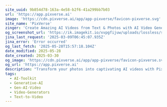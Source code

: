 ```yaml
---
site_uuid: 9b854d78-163a-4e58-b2f6-41a299bb7b03
url: 'https://app.pixverse.ai'
image: 'https://cdn.pixverse.ai/app/app-pixverse/favicon-pixverse.svg'
site_name: 'PixVerse'
zinger: 'Create Amazing AI Videos from Text & Photos with AI Video Generator'
og_screenshot_url: 'https://ik.imagekit.io/xvpgfijuw/uploads/lossless/screenshots/20250528_PixVerse_AI_og_screenshot.jpeg'
jina_last_request: '2025-03-09T06:45:07.935Z'
jina_error: 'Error occurred'
og_last_fetch: '2025-05-28T15:57:18.104Z'
date_modified: 2025-05-28
date_created: 2025-03-30
og_image: 'https://cdn.pixverse.ai/app/app-pixverse/favicon-pixverse.svg'
og_url: 'https://app.pixverse.ai'
description: "Transform your photos into captivating AI videos with PixVerse's powerful AI model. Create viral content with trending effects like AI Kiss, Hug, Muscle & more for all social platforms."
tags:
  - AI-Toolkit
  - Generative-AI
  - Gen-AI-Video
  - Video-Generators
  - Text-to-Video
---
```


